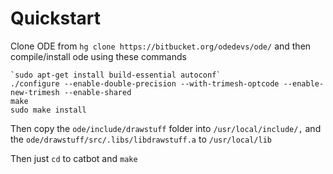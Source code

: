 # Quickstart

Clone ODE from `hg clone https://bitbucket.org/odedevs/ode/` and then compile/install ode using these commands

    `sudo apt-get install build-essential autoconf`
    ./configure --enable-double-precision --with-trimesh-optcode --enable-new-trimesh --enable-shared
    make
    sudo make install

Then copy the `ode/include/drawstuff` folder into `/usr/local/include/,` and the `ode/drawstuff/src/.libs/libdrawstuff.a` to `/usr/local/lib`

Then just `cd` to catbot and `make`

